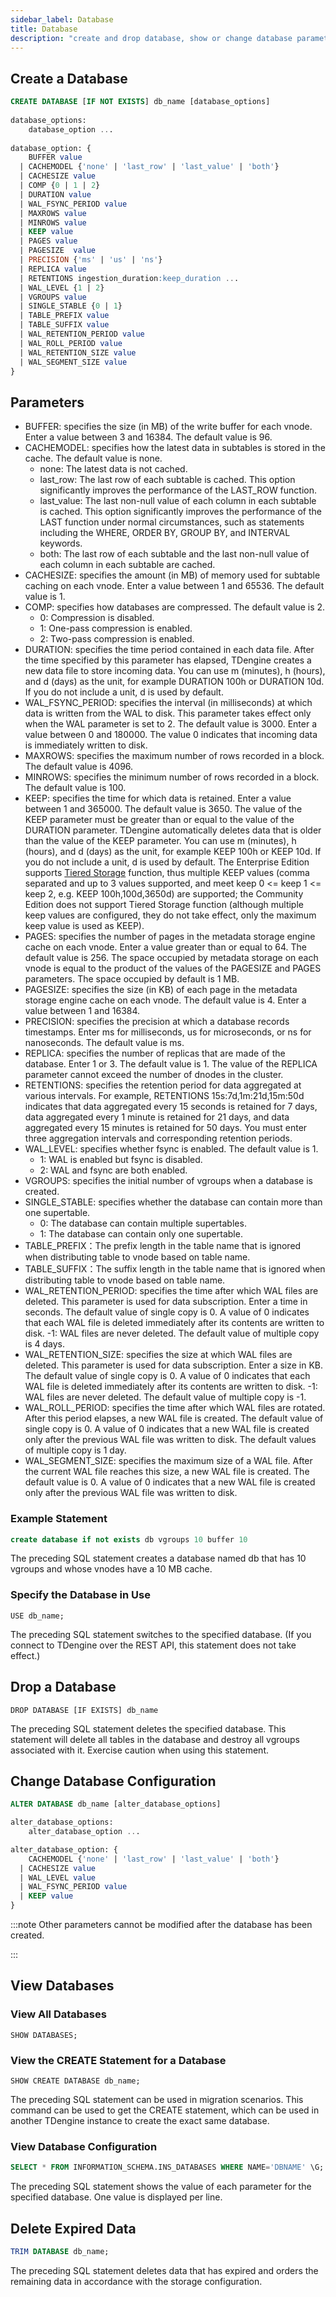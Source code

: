 ```yaml
---
sidebar_label: Database
title: Database
description: "create and drop database, show or change database parameters"
---
```


## Create a Database

```sql
CREATE DATABASE [IF NOT EXISTS] db_name [database_options]
 
database_options:
    database_option ...
 
database_option: {
    BUFFER value
  | CACHEMODEL {'none' | 'last_row' | 'last_value' | 'both'}
  | CACHESIZE value
  | COMP {0 | 1 | 2}
  | DURATION value
  | WAL_FSYNC_PERIOD value
  | MAXROWS value
  | MINROWS value
  | KEEP value
  | PAGES value
  | PAGESIZE  value
  | PRECISION {'ms' | 'us' | 'ns'}
  | REPLICA value
  | RETENTIONS ingestion_duration:keep_duration ...
  | WAL_LEVEL {1 | 2}
  | VGROUPS value
  | SINGLE_STABLE {0 | 1}
  | TABLE_PREFIX value
  | TABLE_SUFFIX value
  | WAL_RETENTION_PERIOD value
  | WAL_ROLL_PERIOD value
  | WAL_RETENTION_SIZE value
  | WAL_SEGMENT_SIZE value
}
```

## Parameters

- BUFFER: specifies the size (in MB) of the write buffer for each vnode. Enter a value between 3 and 16384. The default value is 96.
- CACHEMODEL: specifies how the latest data in subtables is stored in the cache. The default value is none.
  - none: The latest data is not cached.
  - last_row: The last row of each subtable is cached. This option significantly improves the performance of the LAST_ROW function.
  - last_value: The last non-null value of each column in each subtable is cached. This option significantly improves the performance of the LAST function under normal circumstances, such as statements including the WHERE, ORDER BY, GROUP BY, and INTERVAL keywords.
  - both: The last row of each subtable and the last non-null value of each column in each subtable are cached.
- CACHESIZE: specifies the amount (in MB) of memory used for subtable caching on each vnode. Enter a value between 1 and 65536. The default value is 1.
- COMP: specifies how databases are compressed. The default value is 2.
  - 0: Compression is disabled.
  - 1: One-pass compression is enabled.
  - 2: Two-pass compression is enabled.
- DURATION: specifies the time period contained in each data file. After the time specified by this parameter has elapsed, TDengine creates a new data file to store incoming data. You can use m (minutes), h (hours), and d (days) as the unit, for example DURATION 100h or DURATION 10d. If you do not include a unit, d is used by default.
- WAL_FSYNC_PERIOD: specifies the interval (in milliseconds) at which data is written from the WAL to disk. This parameter takes effect only when the WAL parameter is set to 2. The default value is 3000. Enter a value between 0 and 180000. The value 0 indicates that incoming data is immediately written to disk.
- MAXROWS: specifies the maximum number of rows recorded in a block. The default value is 4096.
- MINROWS: specifies the minimum number of rows recorded in a block. The default value is 100.
- KEEP: specifies the time for which data is retained. Enter a value between 1 and 365000. The default value is 3650. The value of the KEEP parameter must be greater than or equal to the value of the DURATION parameter. TDengine automatically deletes data that is older than the value of the KEEP parameter. You can use m (minutes), h (hours), and d (days) as the unit, for example KEEP 100h or KEEP 10d. If you do not include a unit, d is used by default. The Enterprise Edition supports [Tiered Storage](https://docs.tdengine.com/tdinternal/arch/#tiered-storage) function, thus multiple KEEP values (comma separated and up to 3 values supported, and meet keep 0 <= keep 1 <= keep 2, e.g. KEEP 100h,100d,3650d) are supported; the Community Edition does not support Tiered Storage function (although multiple keep values are configured, they do not take effect, only the maximum keep value is used as KEEP).
- PAGES: specifies the number of pages in the metadata storage engine cache on each vnode. Enter a value greater than or equal to 64. The default value is 256. The space occupied by metadata storage on each vnode is equal to the product of the values of the PAGESIZE and PAGES parameters. The space occupied by default is 1 MB.
- PAGESIZE: specifies the size (in KB) of each page in the metadata storage engine cache on each vnode. The default value is 4. Enter a value between 1 and 16384.
- PRECISION: specifies the precision at which a database records timestamps. Enter ms for milliseconds, us for microseconds, or ns for nanoseconds. The default value is ms.
- REPLICA: specifies the number of replicas that are made of the database. Enter 1 or 3. The default value is 1. The value of the REPLICA parameter cannot exceed the number of dnodes in the cluster.
- RETENTIONS: specifies the retention period for data aggregated at various intervals. For example, RETENTIONS 15s:7d,1m:21d,15m:50d indicates that data aggregated every 15 seconds is retained for 7 days, data aggregated every 1 minute is retained for 21 days, and data aggregated every 15 minutes is retained for 50 days. You must enter three aggregation intervals and corresponding retention periods.
- WAL_LEVEL: specifies whether fsync is enabled. The default value is 1.
  - 1: WAL is enabled but fsync is disabled.
  - 2: WAL and fsync are both enabled.
- VGROUPS: specifies the initial number of vgroups when a database is created.
- SINGLE_STABLE: specifies whether the database can contain more than one supertable.
  - 0: The database can contain multiple supertables.
  - 1: The database can contain only one supertable.
- TABLE_PREFIX：The prefix length in the table name that is ignored when distributing table to vnode based on table name.
- TABLE_SUFFIX：The suffix length in the table name that is ignored when distributing table to vnode based on table name.
- WAL_RETENTION_PERIOD: specifies the time after which WAL files are deleted. This parameter is used for data subscription. Enter a time in seconds. The default value of single copy is 0. A value of 0 indicates that each WAL file is deleted immediately after its contents are written to disk. -1: WAL files are never deleted. The default value of multiple copy is 4 days.
- WAL_RETENTION_SIZE: specifies the size at which WAL files are deleted. This parameter is used for data subscription. Enter a size in KB. The default value of single copy is 0. A value of 0 indicates that each WAL file is deleted immediately after its contents are written to disk. -1: WAL files are never deleted. The default value of multiple copy is -1.
- WAL_ROLL_PERIOD: specifies the time after which WAL files are rotated. After this period elapses, a new WAL file is created. The default value of single copy is 0. A value of 0 indicates that a new WAL file is created only after the previous WAL file was written to disk. The default values of multiple copy is 1 day.
- WAL_SEGMENT_SIZE: specifies the maximum size of a WAL file. After the current WAL file reaches this size, a new WAL file is created. The default value is 0. A value of 0 indicates that a new WAL file is created only after the previous WAL file was written to disk.

### Example Statement

```sql
create database if not exists db vgroups 10 buffer 10

```

The preceding SQL statement creates a database named db that has 10 vgroups and whose vnodes have a 10 MB cache.

### Specify the Database in Use

```
USE db_name;
```

The preceding SQL statement switches to the specified database. (If you connect to TDengine over the REST API, this statement does not take effect.)

## Drop a Database

```
DROP DATABASE [IF EXISTS] db_name
```

The preceding SQL statement deletes the specified database. This statement will delete all tables in the database and destroy all vgroups associated with it. Exercise caution when using this statement.

## Change Database Configuration

```sql
ALTER DATABASE db_name [alter_database_options]

alter_database_options:
    alter_database_option ...

alter_database_option: {
    CACHEMODEL {'none' | 'last_row' | 'last_value' | 'both'}
  | CACHESIZE value
  | WAL_LEVEL value
  | WAL_FSYNC_PERIOD value
  | KEEP value
}
```

:::note
Other parameters cannot be modified after the database has been created.

:::

## View Databases

### View All Databases

```
SHOW DATABASES;
```

### View the CREATE Statement for a Database

```
SHOW CREATE DATABASE db_name;
```

The preceding SQL statement can be used in migration scenarios. This command can be used to get the CREATE statement, which can be used in another TDengine instance to create the exact same database.

### View Database Configuration

```sql
SELECT * FROM INFORMATION_SCHEMA.INS_DATABASES WHERE NAME='DBNAME' \G;
```

The preceding SQL statement shows the value of each parameter for the specified database. One value is displayed per line.

## Delete Expired Data

```sql
TRIM DATABASE db_name;
```

The preceding SQL statement deletes data that has expired and orders the remaining data in accordance with the storage configuration.
